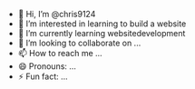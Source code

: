- 👋 Hi, I’m @chris9124
- 👀 I’m interested in learning to build a website
- 🌱 I’m currently learning websitedevelopment
- 💞️ I’m looking to collaborate on ...
- 📫 How to reach me ...
- 😄 Pronouns: ...
- ⚡ Fun fact: ...

<!---
chris9124/chris9124 is a ✨ special ✨ repository because its `README.md` (this file) appears on your GitHub profile.
You can click the Preview link to take a look at your changes.
--->
